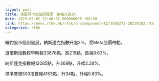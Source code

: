 ```yaml
---
layout: post
title: 美股開市後個別發展　納指升逾2%
date: 2023-02-02 22:46:32.000000000 +08:00
link: https://news.rthk.hk/rthk/ch/component/k2/1686273-20230202.htm
categories: rthk
---
```


紐約股市個別發展，納斯達克指數升逾2%，受Meta股價帶動。

道瓊斯指數較早時報33876點，跌215點，跌幅0.63%。

納斯達克指數報12085點，升269點，升幅2.28%。

標準普爾500指數報4153點，升34點，升幅0.83%。
